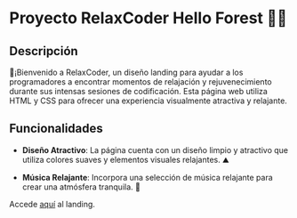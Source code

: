 # Proyecto RelaxCoder Hello Forest 👩‍💻

## Descripción
🌲¡Bienvenido a RelaxCoder, un diseño landing para ayudar a los programadores a encontrar momentos de relajación y rejuvenecimiento durante sus intensas sesiones de codificación. Esta página web utiliza HTML y CSS para ofrecer una experiencia visualmente atractiva y relajante.

## Funcionalidades
- **Diseño Atractivo**: La página cuenta con un diseño limpio y atractivo que utiliza colores suaves y elementos visuales relajantes. ⛰️

- **Música Relajante**: Incorpora una selección de música relajante para crear una atmósfera tranquila. 🌸

Accede [aquí](https://helloforest.vercel.app/) al landing.
